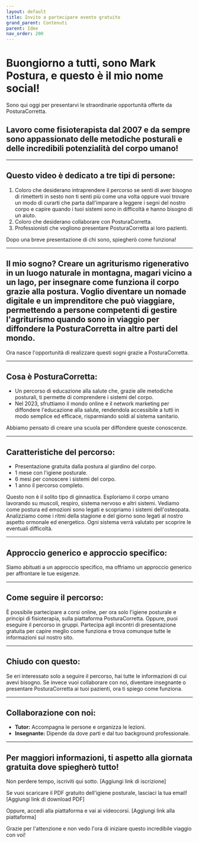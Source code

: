 ```yaml
---
layout: default
title: Invito a partecipare evento gratuito
grand_parent: Contenuti
parent: Idee
nav_order: 200
---
```


# Buongiorno a tutti, sono Mark Postura, e questo è il mio nome social!

Sono qui oggi per presentarvi le straordinarie opportunità offerte da PosturaCorretta.

## Lavoro come fisioterapista dal 2007 e da sempre sono appassionato delle metodiche posturali e delle incredibili potenzialità del corpo umano!

---

## Questo video è dedicato a tre tipi di persone:
1. Coloro che desiderano intraprendere il percorso se senti di aver bisogno di rimetterti in sesto non ti senti più come una volta oppure vuoi trovare un modo di curarti che parta dall'imparare a leggere i segni del nostro corpo e capire quando i tuoi sistemi sono in difficoltà e hanno bisogno di un aiuto.
2. Coloro che desiderano collaborare con PosturaCorretta.
3. Professionisti che vogliono presentare PosturaCorretta ai loro pazienti.

Dopo una breve presentazione di chi sono, spiegherò come funziona!

---

## Il mio sogno? Creare un agriturismo rigenerativo in un luogo naturale in montagna, magari vicino a un lago, per insegnare come funziona il corpo grazie alla postura. Voglio diventare un nomade digitale e un imprenditore che può viaggiare, permettendo a persone competenti di gestire l'agriturismo quando sono in viaggio per diffondere la PosturaCorretta in altre parti del mondo.

Ora nasce l'opportunità di realizzare questi sogni grazie a PosturaCorretta.

---

## Cosa è PosturaCorretta:
- Un percorso di educazione alla salute che, grazie alle metodiche posturali, ti permette di comprendere i sistemi del corpo.
- Nel 2023, sfruttiamo il mondo online e il network marketing per diffondere l'educazione alla salute, rendendola accessibile a tutti in modo semplice ed efficace, risparmiando soldi al sistema sanitario.

Abbiamo pensato di creare una scuola per diffondere queste conoscenze.

---

## Caratteristiche del percorso:
- Presentazione gratuita dalla postura al giardino del corpo.
- 1 mese con l'igiene posturale.
- 6 mesi per conoscere i sistemi del corpo.
- 1 anno il percorso completo.

Questo non è il solito tipo di ginnastica. Esploriamo il corpo umano lavorando su muscoli, respiro, sistema nervoso e altri sistemi. Vediamo come postura ed emozioni sono legati e scopriamo i sistemi dell'osteopata. Analizziamo come i ritmi della stagione e del giorno sono legati al nostro aspetto ormonale ed energetico. Ogni sistema verrà valutato per scoprire le eventuali difficoltà.

---

## Approccio generico e approccio specifico:
Siamo abituati a un approccio specifico, ma offriamo un approccio generico per affrontare le tue esigenze.

---

## Come seguire il percorso:
È possibile partecipare a corsi online, per ora solo l'igiene posturale e principi di fisioterapia, sulla piattaforma PosturaCorretta. Oppure, puoi eseguire il percorso in gruppi. Partecipa agli incontri di presentazione gratuita per capire meglio come funziona e trova comunque tutte le informazioni sul nostro sito.

---

## Chiudo con questo:
Se eri interessato solo a seguire il percorso, hai tutte le informazioni di cui avevi bisogno. Se invece vuoi collaborare con noi, diventare insegnante o presentare PosturaCorretta ai tuoi pazienti, ora ti spiego come funziona.

---

## Collaborazione con noi:
- **Tutor:** Accompagna le persone e organizza le lezioni.
- **Insegnante:** Dipende da dove parti e dal tuo background professionale.

---

## Per maggiori informazioni, ti aspetto alla giornata gratuita dove spiegherò tutto!
Non perdere tempo, iscriviti qui sotto. [Aggiungi link di iscrizione]

Se vuoi scaricare il PDF gratuito dell'igiene posturale, lasciaci la tua email! [Aggiungi link di download PDF]

Oppure, accedi alla piattaforma e vai ai videocorsi. [Aggiungi link alla piattaforma]

Grazie per l'attenzione e non vedo l'ora di iniziare questo incredibile viaggio con voi!

